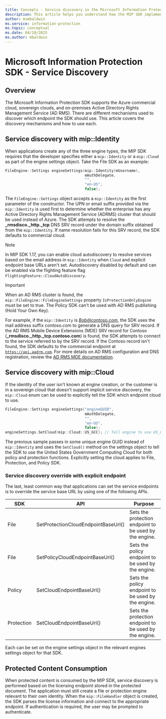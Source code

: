 ```yaml
---
title: Concepts - Service discovery in the Microsoft Information Protection (MIP) SDK.
description: This article helps you understand how the MIP SDK implements service discovery
author: msmbaldwin
ms.service: information-protection
ms.topic: conceptual
ms.date: 04/10/2025
ms.author: mbaldwin
---
```


# Microsoft Information Protection SDK - Service Discovery

## Overview

The Microsoft Information Protection SDK supports the Azure commercial cloud, sovereign clouds, and on-premises Active Directory Rights Management Service (AD RMS). There are different mechanisms used to discover which endpoint the SDK should use. This article covers the discovery mechanisms and how to use each.

## Service discovery with mip::Identity

When applications create any of the three engine types, the MIP SDK requires that the developer specifies either a `mip::Identity` or a `mip::Cloud` as part of the engine settings object. Take the File SDK as an example:

```cpp
FileEngine::Settings engineSettings(mip::Identity(mUsername), 
                                    mAuthDelegate, 
                                    "", 
                                    "en-US", 
                                    false);
```

The `FileEngine::Settings` object accepts a `mip::Identity` as the first parameter of the constructor. The UPN or email suffix provided via the `mip::Identity` is used first to determine whether the enterprise has any Active Directory Rights Management Service (ADRMS) cluster that should be used instead of Azure. The SDK attempts to resolve the **_rmsdisco._http._tcp** DNS SRV record under the domain suffix obtained from the `mip::Identity`. If name resolution fails for this SRV record, the SDK defaults to commercial cloud.

> [!NOTE]
> In MIP SDK 1.17, you can enable cloud autodiscovery to resolve services based on the email address in `mip::Identity` when `Cloud` and explicit endpoint base URLs aren't set. Autodiscovery disabled by default and can be enabled via the flighting feature flag `FlightingFeature::CloudAutoDiscovery`.

> [!IMPORTANT]
> When an AD RMS cluster is found, the `mip::FileEngine::FileEngineSettings` property `IsProtectionOnlyEngine` must be set to true. The Policy SDK can't be used with AD RMS publishing (Hold Your Own Key).

For example, if the `mip::Identity` is *Bob@contoso.com*, the SDK uses the mail address suffix *contoso.com* to generate a DNS query for SRV record. If the AD RMS Mobile Device Extensions (MDE) SRV record for Contoso (**_rmsdisco._http._tcp.contoso.com**) is found, the SDK attempts to connect to the service referred to by the SRV record. If the Contoso record isn't found, the SDK defaults to the commercial endpoint at [`https://api.aadrm.com`](https://api.aadrm.com). For more details on AD RMS configuration and DNS registration, review the [AD RMS MDE documentation](./quick-app-adrms.md#service-discovery).

## Service discovery with mip::Cloud

If the identity of the user isn't known at engine creation, or the customer is in a sovereign cloud that doesn't support implicit service discovery, the `mip::Cloud` enum can be used to explicitly tell the SDK which endpoint cloud to use.

```cpp
FileEngine::Settings engineSettings("engineGUID",
                                    mAuthDelegate,
                                    "",
                                    "en-US",
                                    false);
engineSettings.SetCloud(mip::Cloud::US_GCC); // Tell engine to use US_GCC
```

The previous sample passes in some unique engine GUID instead of `mip::Identity` and uses the `SetCloud()` method on the settings object to tell the SDK to use the United States Government Computing Cloud for both policy and protection functions. Explicitly setting the cloud applies to File, Protection, and Policy SDK.

### Service discovery override with explicit endpoint

The last, least common way that applications can set the service endpoints is to override the service base URL by using one of the following APIs.

| SDK        | API                                 | Purpose                                                |
| ---------- | ----------------------------------- | ------------------------------------------------------ |
| File       | SetProtectionCloudEndpointBaseUrl() | Sets the protection endpoint to be used by the engine. |
| File       | SetPolicyCloudEndpointBaseUrl()     | Sets the policy endpoint to be used by the engine.     |
| Policy     | SetCloudEndpointBaseUrl()           | Sets the policy endpoint to be used by the engine.     |
| Protection | SetCloudEndpointBaseUrl()           | Sets the protection endpoint to be used by the engine. |

Each can be set on the engine settings object in the relevant engines settings object for that SDK.

## Protected Content Consumption

When protected content is consumed by the MIP SDK, service discovery is performed based on the licensing endpoint stored in the protected document. The application must still create a file or protection engine relevant to their own identity. When the `mip::FileHandler` object is created, the SDK parses the license information and connect to the appropriate endpoint. If authentication is required, the user may be prompted to authenticate.